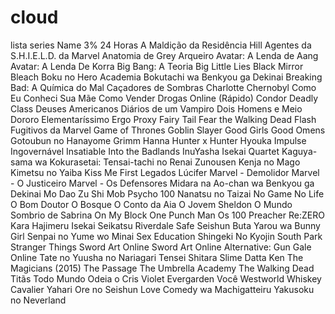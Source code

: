 # cloud
lista series
Name
3%
24 Horas
A Maldição da Residência Hill
Agentes da S.H.I.E.L.D. da Marvel
Anatomia de Grey
Arqueiro
Avatar: A Lenda de Aang
Avatar: A Lenda De Korra
Big Bang: A Teoria
Big Little Lies
Black Mirror
Bleach
Boku no Hero Academia
Bokutachi wa Benkyou ga Dekinai
Breaking Bad: A Química do Mal
Caçadores de Sombras
Charlotte
Chernobyl
Como Eu Conheci Sua Mãe
Como Vender Drogas Online (Rápido)
Condor
Deadly Class
Deuses Americanos
Diários de um Vampiro
Dois Homens e Meio
Dororo
Elementaríssimo
Ergo Proxy
Fairy Tail
Fear the Walking Dead
Flash
Fugitivos da Marvel
Game of Thrones
Goblin Slayer
Good Girls
Good Omens
Gotoubun no Hanayome
Grimm
Hanna
Hunter x Hunter
Hyouka
Impulse
Ingovernável
Insatiable
Into the Badlands
InuYasha
Isekai Quartet
Kaguya-sama wa Kokurasetai: Tensai-tachi no Renai Zunousen
Kenja no Mago
Kimetsu no Yaiba
Kiss Me First
Legados
Lúcifer
Marvel - Demolidor
Marvel - O Justiceiro
Marvel - Os Defensores
Midara na Ao-chan wa Benkyou ga Dekinai
Mo Dao Zu Shi
Mob Psycho 100
Nanatsu no Taizai
No Game No Life
O Bom Doutor
O Bosque
O Conto da Aia
O Jovem Sheldon
O Mundo Sombrio de Sabrina
On My Block
One Punch Man
Os 100
Preacher
Re:ZERO Kara Hajimeru Isekai Seikatsu
Riverdale
Safe
Seishun Buta Yarou wa Bunny Girl Senpai no Yume wo Minai
Sex Education
Shingeki No Kyojin
South Park
Stranger Things
Sword Art Online
Sword Art Online Alternative: Gun Gale Online
Tate no Yuusha no Nariagari
Tensei Shitara Slime Datta Ken
The Magicians (2015)
The Passage
The Umbrella Academy
The Walking Dead
Titãs
Todo Mundo Odeia o Cris
Violet Evergarden
Você
Westworld
Whiskey Cavalier
Yahari Ore no Seishun Love Comedy wa Machigatteiru
Yakusoku no Neverland

